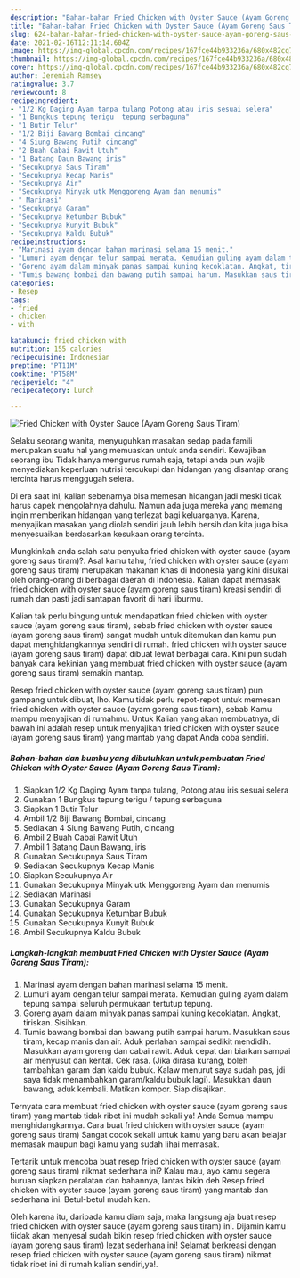 ```yaml
---
description: "Bahan-bahan Fried Chicken with Oyster Sauce (Ayam Goreng Saus Tiram) yang lezat Untuk Jualan"
title: "Bahan-bahan Fried Chicken with Oyster Sauce (Ayam Goreng Saus Tiram) yang lezat Untuk Jualan"
slug: 624-bahan-bahan-fried-chicken-with-oyster-sauce-ayam-goreng-saus-tiram-yang-lezat-untuk-jualan
date: 2021-02-16T12:11:14.604Z
image: https://img-global.cpcdn.com/recipes/167fce44b933236a/680x482cq70/fried-chicken-with-oyster-sauce-ayam-goreng-saus-tiram-foto-resep-utama.jpg
thumbnail: https://img-global.cpcdn.com/recipes/167fce44b933236a/680x482cq70/fried-chicken-with-oyster-sauce-ayam-goreng-saus-tiram-foto-resep-utama.jpg
cover: https://img-global.cpcdn.com/recipes/167fce44b933236a/680x482cq70/fried-chicken-with-oyster-sauce-ayam-goreng-saus-tiram-foto-resep-utama.jpg
author: Jeremiah Ramsey
ratingvalue: 3.7
reviewcount: 8
recipeingredient:
- "1/2 Kg Daging Ayam tanpa tulang Potong atau iris sesuai selera"
- "1 Bungkus tepung terigu  tepung serbaguna"
- "1 Butir Telur"
- "1/2 Biji Bawang Bombai cincang"
- "4 Siung Bawang Putih cincang"
- "2 Buah Cabai Rawit Utuh"
- "1 Batang Daun Bawang iris"
- "Secukupnya Saus Tiram"
- "Secukupnya Kecap Manis"
- "Secukupnya Air"
- "Secukupnya Minyak utk Menggoreng Ayam dan menumis"
- " Marinasi"
- "Secukupnya Garam"
- "Secukupnya Ketumbar Bubuk"
- "Secukupnya Kunyit Bubuk"
- "Secukupnya Kaldu Bubuk"
recipeinstructions:
- "Marinasi ayam dengan bahan marinasi selama 15 menit."
- "Lumuri ayam dengan telur sampai merata. Kemudian guling ayam dalam tepung sampai seluruh permukaan tertutup tepung."
- "Goreng ayam dalam minyak panas sampai kuning kecoklatan. Angkat, tiriskan. Sisihkan."
- "Tumis bawang bombai dan bawang putih sampai harum. Masukkan saus tiram, kecap manis dan air. Aduk perlahan sampai sedikit mendidih. Masukkan ayam goreng dan cabai rawit. Aduk cepat dan biarkan sampai air menyusut dan kental. Cek rasa. (Jika dirasa kurang, boleh tambahkan garam dan kaldu bubuk. Kalaw menurut saya sudah pas, jdi saya tidak menambahkan garam/kaldu bubuk lagi). Masukkan daun bawang, aduk kembali. Matikan kompor. Siap disajikan."
categories:
- Resep
tags:
- fried
- chicken
- with

katakunci: fried chicken with 
nutrition: 155 calories
recipecuisine: Indonesian
preptime: "PT11M"
cooktime: "PT58M"
recipeyield: "4"
recipecategory: Lunch

---
```



![Fried Chicken with Oyster Sauce (Ayam Goreng Saus Tiram)](https://img-global.cpcdn.com/recipes/167fce44b933236a/680x482cq70/fried-chicken-with-oyster-sauce-ayam-goreng-saus-tiram-foto-resep-utama.jpg)

Selaku seorang wanita, menyuguhkan masakan sedap pada famili merupakan suatu hal yang memuaskan untuk anda sendiri. Kewajiban seorang ibu Tidak hanya mengurus rumah saja, tetapi anda pun wajib menyediakan keperluan nutrisi tercukupi dan hidangan yang disantap orang tercinta harus menggugah selera.

Di era  saat ini, kalian sebenarnya bisa memesan hidangan jadi meski tidak harus capek mengolahnya dahulu. Namun ada juga mereka yang memang ingin memberikan hidangan yang terlezat bagi keluarganya. Karena, menyajikan masakan yang diolah sendiri jauh lebih bersih dan kita juga bisa menyesuaikan berdasarkan kesukaan orang tercinta. 



Mungkinkah anda salah satu penyuka fried chicken with oyster sauce (ayam goreng saus tiram)?. Asal kamu tahu, fried chicken with oyster sauce (ayam goreng saus tiram) merupakan makanan khas di Indonesia yang kini disukai oleh orang-orang di berbagai daerah di Indonesia. Kalian dapat memasak fried chicken with oyster sauce (ayam goreng saus tiram) kreasi sendiri di rumah dan pasti jadi santapan favorit di hari liburmu.

Kalian tak perlu bingung untuk mendapatkan fried chicken with oyster sauce (ayam goreng saus tiram), sebab fried chicken with oyster sauce (ayam goreng saus tiram) sangat mudah untuk ditemukan dan kamu pun dapat menghidangkannya sendiri di rumah. fried chicken with oyster sauce (ayam goreng saus tiram) dapat dibuat lewat berbagai cara. Kini pun sudah banyak cara kekinian yang membuat fried chicken with oyster sauce (ayam goreng saus tiram) semakin mantap.

Resep fried chicken with oyster sauce (ayam goreng saus tiram) pun gampang untuk dibuat, lho. Kamu tidak perlu repot-repot untuk memesan fried chicken with oyster sauce (ayam goreng saus tiram), sebab Kamu mampu menyajikan di rumahmu. Untuk Kalian yang akan membuatnya, di bawah ini adalah resep untuk menyajikan fried chicken with oyster sauce (ayam goreng saus tiram) yang mantab yang dapat Anda coba sendiri.

<!--inarticleads1-->

##### Bahan-bahan dan bumbu yang dibutuhkan untuk pembuatan Fried Chicken with Oyster Sauce (Ayam Goreng Saus Tiram):

1. Siapkan 1/2 Kg Daging Ayam tanpa tulang, Potong atau iris sesuai selera
1. Gunakan 1 Bungkus tepung terigu / tepung serbaguna
1. Siapkan 1 Butir Telur
1. Ambil 1/2 Biji Bawang Bombai, cincang
1. Sediakan 4 Siung Bawang Putih, cincang
1. Ambil 2 Buah Cabai Rawit Utuh
1. Ambil 1 Batang Daun Bawang, iris
1. Gunakan Secukupnya Saus Tiram
1. Sediakan Secukupnya Kecap Manis
1. Siapkan Secukupnya Air
1. Gunakan Secukupnya Minyak utk Menggoreng Ayam dan menumis
1. Sediakan  Marinasi
1. Gunakan Secukupnya Garam
1. Gunakan Secukupnya Ketumbar Bubuk
1. Gunakan Secukupnya Kunyit Bubuk
1. Ambil Secukupnya Kaldu Bubuk




<!--inarticleads2-->

##### Langkah-langkah membuat Fried Chicken with Oyster Sauce (Ayam Goreng Saus Tiram):

1. Marinasi ayam dengan bahan marinasi selama 15 menit.
1. Lumuri ayam dengan telur sampai merata. Kemudian guling ayam dalam tepung sampai seluruh permukaan tertutup tepung.
1. Goreng ayam dalam minyak panas sampai kuning kecoklatan. Angkat, tiriskan. Sisihkan.
1. Tumis bawang bombai dan bawang putih sampai harum. Masukkan saus tiram, kecap manis dan air. Aduk perlahan sampai sedikit mendidih. Masukkan ayam goreng dan cabai rawit. Aduk cepat dan biarkan sampai air menyusut dan kental. Cek rasa. (Jika dirasa kurang, boleh tambahkan garam dan kaldu bubuk. Kalaw menurut saya sudah pas, jdi saya tidak menambahkan garam/kaldu bubuk lagi). Masukkan daun bawang, aduk kembali. Matikan kompor. Siap disajikan.




Ternyata cara membuat fried chicken with oyster sauce (ayam goreng saus tiram) yang mantab tidak ribet ini mudah sekali ya! Anda Semua mampu menghidangkannya. Cara buat fried chicken with oyster sauce (ayam goreng saus tiram) Sangat cocok sekali untuk kamu yang baru akan belajar memasak maupun bagi kamu yang sudah lihai memasak.

Tertarik untuk mencoba buat resep fried chicken with oyster sauce (ayam goreng saus tiram) nikmat sederhana ini? Kalau mau, ayo kamu segera buruan siapkan peralatan dan bahannya, lantas bikin deh Resep fried chicken with oyster sauce (ayam goreng saus tiram) yang mantab dan sederhana ini. Betul-betul mudah kan. 

Oleh karena itu, daripada kamu diam saja, maka langsung aja buat resep fried chicken with oyster sauce (ayam goreng saus tiram) ini. Dijamin kamu tiidak akan menyesal sudah bikin resep fried chicken with oyster sauce (ayam goreng saus tiram) lezat sederhana ini! Selamat berkreasi dengan resep fried chicken with oyster sauce (ayam goreng saus tiram) nikmat tidak ribet ini di rumah kalian sendiri,ya!.

